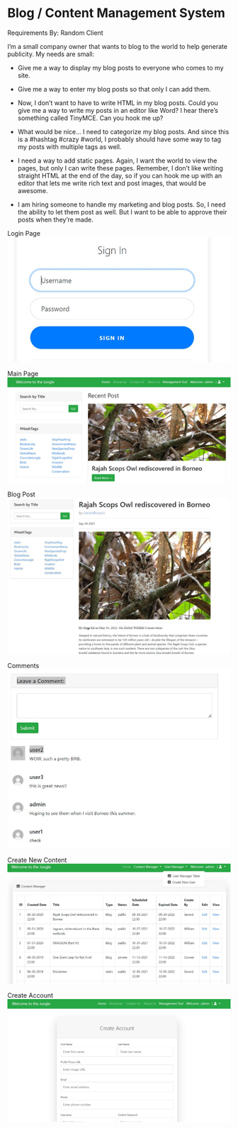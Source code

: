 # Blog / Content Management System
Requirements By: Random Client


I’m a small company owner that wants to blog to the world to help generate publicity. My needs are small:

- Give me a way to display my blog posts to everyone who comes to my site. 
- Give me a way to enter my blog posts so that only I can add them.

- Now, I don’t want to have to write HTML in my blog posts. Could you give me a way to write my posts in an editor like Word? I hear there’s something called TinyMCE. Can you hook me up? 

- What would be nice… I need to categorize my blog posts. And since this is a #hashtag #crazy #world, I probably should have some way to tag my posts with multiple tags as well. 

- I need a way to add static pages. Again, I want the world to view the pages, but only I can write these pages. Remember, I don’t like writing straight HTML at the end of the day, so if you can hook me up with an editor that lets me write rich text and post images, that would be awesome.

- I am hiring someone to handle my marketing and blog posts. So, I need the ability to let them post as well. But I want to be able to approve their posts when they’re made.

Login Page
![Login](https://github.com/GerardRosario/Blog/blob/main/Images/BlogLogin.JPG)

Main Page
![Main](https://github.com/GerardRosario/Blog/blob/main/Images/BlogMain.JPG)

Blog Post
![Login](https://github.com/GerardRosario/Blog/blob/main/Images/BlogPost.JPG)

Comments
![Login](https://github.com/GerardRosario/Blog/blob/main/Images/BlogComment.JPG)

Create New Content
![Login](https://github.com/GerardRosario/Blog/blob/main/Images/BlogCM.JPG)

Create Account
![Login](https://github.com/GerardRosario/Blog/blob/main/Images/BlogAcc.JPG)





